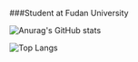 ###Student at Fudan University

![Anurag's GitHub stats](https://github-readme-stats.vercel.app/api?username=xieyiweng&show_icons=true&theme=vue-dark)

![Top Langs](https://github-readme-stats.vercel.app/api/top-langs/?username=xieyiweng&theme=vue-dark&layout=compact)

<!--
**xieyiweng/xieyiweng** is a ✨ _special_ ✨ repository because its `README.md` (this file) appears on your GitHub profile.

Here are some ideas to get you started:

- 🔭 I’m currently working on ...
- 🌱 I’m currently learning ...
- 👯 I’m looking to collaborate on ...
- 🤔 I’m looking for help with ...
- 💬 Ask me about ...
- 📫 How to reach me: ...
- 😄 Pronouns: ...
- ⚡ Fun fact: ...
-->
